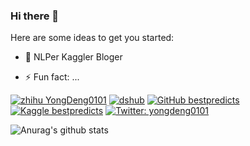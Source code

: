 ### Hi there 👋


Here are some ideas to get you started:

- 🔭 NLPer Kaggler Bloger 

- ⚡ Fun fact: ...

[![zhihu YongDeng0101](https://img.shields.io/badge/知乎--_.svg?style=social&logo=zhihu)](https://www.zhihu.com/people/YongDeng0101)
[![dshub](https://img.shields.io/badge/dshub-blue.svg)](https://dshub.cn/) 
[![GitHub bestpredicts](https://img.shields.io/github/followers/bestpredicts?label=follow&style=social)](https://github.com/bestpredicts)
[![Kaggle bestpredicts](https://img.shields.io/badge/Kaggle-blue.svg)](https://www.kaggle.com/bestpredict)
[![Twitter: yongdeng0101](https://img.shields.io/twitter/follow/yongdeng0101?style=social)](https://twitter.com/yongdeng0101)



![Anurag's github stats](https://github-readme-stats.vercel.app/api?username=bestpredicts&show_icons=true&theme=radical)

